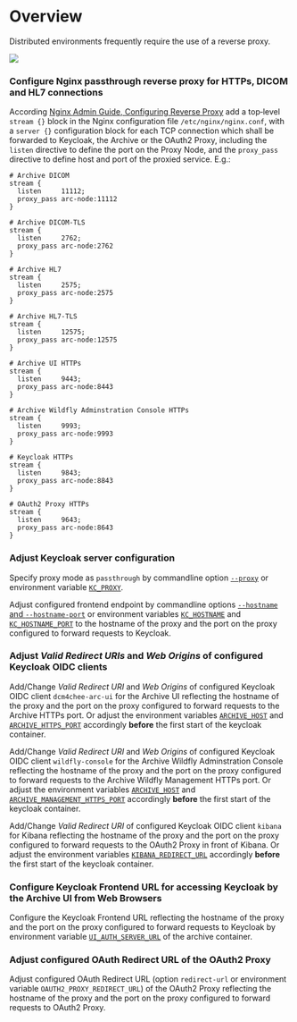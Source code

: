 # Overview

Distributed environments frequently require the use of a reverse proxy.

![](https://raw.githubusercontent.com/wiki/dcm4che/dcm4chee-arc-light/uml/reverse-proxy.svg)

### Configure Nginx passthrough reverse proxy for HTTPs, DICOM and HL7 connections

According [Nginx Admin Guide, Configuring Reverse Proxy](https://docs.nginx.com/nginx/admin-guide/load-balancer/tcp-udp-load-balancer/#configuring-reverse-proxy) add a top‑level `stream {}` block in the Nginx configuration file `/etc/nginx/nginx.conf`, with a `server {}` configuration block for each TCP connection which shall be forwarded to Keycloak, the Archive or the OAuth2 Proxy, including the `listen` directive to define the port on the Proxy Node, and the `proxy_pass` directive to define host and port of the proxied service. E.g.:

```
# Archive DICOM
stream {
  listen     11112;
  proxy_pass arc-node:11112
}

# Archive DICOM-TLS
stream {
  listen     2762;
  proxy_pass arc-node:2762
}

# Archive HL7
stream {
  listen     2575;
  proxy_pass arc-node:2575
}

# Archive HL7-TLS
stream {
  listen     12575;
  proxy_pass arc-node:12575
}

# Archive UI HTTPs
stream {
  listen     9443;
  proxy_pass arc-node:8443
}

# Archive Wildfly Adminstration Console HTTPs
stream {
  listen     9993;
  proxy_pass arc-node:9993
}

# Keycloak HTTPs
stream {
  listen     9843;
  proxy_pass arc-node:8843
}

# OAuth2 Proxy HTTPs
stream {
  listen     9643;
  proxy_pass arc-node:8643
}
```

### Adjust Keycloak server configuration

Specify proxy mode as `passthrough` by commandline option [`--proxy`](https://www.keycloak.org/server/reverseproxy#_configure_the_proxy_mode_in_keycloak) or environment variable [`KC_PROXY`](https://github.com/dcm4che-dockerfiles/keycloak-quarkus#kc_proxy).

Adjust configured frontend endpoint by commandline options [`--hostname` and `--hostname-port`](https://www.keycloak.org/server/hostname) or environment variables [`KC_HOSTNAME`](https://github.com/dcm4che-dockerfiles/keycloak-quarkus#kc_hostname) and [`KC_HOSTNAME_PORT`](https://github.com/dcm4che-dockerfiles/keycloak-quarkus#kc_hostname_port) to the hostname of the proxy and the port on the proxy configured to forward requests to Keycloak.

### Adjust _Valid Redirect URIs_ and _Web Origins_ of configured Keycloak OIDC clients

Add/Change _Valid Redirect URI_ and _Web Origins_ of configured Keycloak OIDC client `dcm4chee-arc-ui` for the Archive UI reflecting the hostname of the proxy and the port on the proxy configured to forward requests to the Archive HTTPs port. Or adjust the environment variables [`ARCHIVE_HOST`](https://github.com/dcm4che-dockerfiles/keycloak-quarkus#archive_host) and [`ARCHIVE_HTTPS_PORT`](https://github.com/dcm4che-dockerfiles/keycloak-quarkus#archive_https_port) accordingly **before** the first start of the keycloak container.

Add/Change _Valid Redirect URI_ and _Web Origins_ of configured Keycloak OIDC client `wildfly-console` for the Archive Wildfly Adminstration Console reflecting the hostname of the proxy and the port on the proxy configured to forward requests to the Archive Wildfly Management HTTPs port. Or adjust the environment variables [`ARCHIVE_HOST`](https://github.com/dcm4che-dockerfiles/keycloak-quarkus#archive_host) and [`ARCHIVE_MANAGEMENT_HTTPS_PORT`](https://github.com/dcm4che-dockerfiles/keycloak-quarkus#archive_management_https_port) accordingly **before** the first start of the keycloak container.

Add/Change _Valid Redirect URI_ of configured Keycloak OIDC client `kibana` for Kibana reflecting the hostname of the proxy and the port on the proxy configured to forward requests to the OAuth2 Proxy in front of Kibana. Or adjust the environment variables [`KIBANA_REDIRECT_URL`](https://github.com/dcm4che-dockerfiles/keycloak-quarkus#kibana_redirect_url) accordingly **before** the first start of the keycloak container.

### Configure Keycloak Frontend URL for accessing Keycloak by the Archive UI from Web Browsers

Configure the Keycloak Frontend URL reflecting the hostname of the proxy and the port on the proxy configured to forward requests to Keycloak by environment variable [`UI_AUTH_SERVER_URL`](https://github.com/dcm4che-dockerfiles/dcm4chee-arc-psql#ui_auth_server_url) of the archive container.

### Adjust configured OAuth Redirect URL of the OAuth2 Proxy

Adjust configured OAuth Redirect URL (option `redirect-url` or environment variable `OAUTH2_PROXY_REDIRECT_URL`) of the OAuth2 Proxy reflecting the hostname of the proxy and the port on the proxy configured to forward requests to OAuth2 Proxy.
